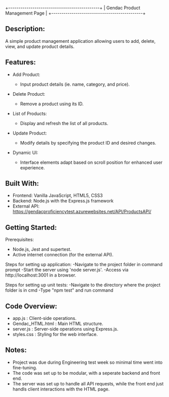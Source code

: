 +---------------------------------------------+
|       Gendac Product Management Page        |
+---------------------------------------------+

Description:
------------
A simple product management application allowing users to add, 
    delete, view, and update product details.

Features:
---------
- Add Product: 
  - Input product details (ie. name, category, and price).
  
- Delete Product: 
  - Remove a product using its ID.
  
- List of Products: 
  - Display and refresh the list of all products.
  
- Update Product: 
  - Modify details by specifying the product ID and desired changes.

- Dynamic UI: 
  - Interface elements adapt based on scroll position for enhanced user experience.

Built With:
-----------

- Frontend: Vanilla JavaScript, HTML5, CSS3
- Backend: Node.js with the Express.js framework
- External API: https://gendacproficiencytest.azurewebsites.net/API/ProductsAPI/

Getting Started:
----------------
Prerequisites:
  * Node.js, Jest and supertest.
  * Active internet connection (for the external API).

Steps for setting up application:
-Navigate to the project folder in command prompt
-Start the server using 'node server.js'.
-Access via http://localhost:3001 in a browser.

Steps for setting up unit tests:
-Navigate to the directory where the project folder is in cmd
-Type "npm test" and run command

Code Overview:
--------------
- app.js           : Client-side operations.
- Gendac_HTML.html : Main HTML structure.
- server.js        : Server-side operations using Express.js.
- styles.css       : Styling for the web interface.

Notes:
------
- Project was due during Engineering test week so minimal time went into fine-tuning.
- The code was set up to be modular, with a seperate backend and front end.
- The server was set up to handle all API requests, while the front end just handls client interactions with the HTML page. 

